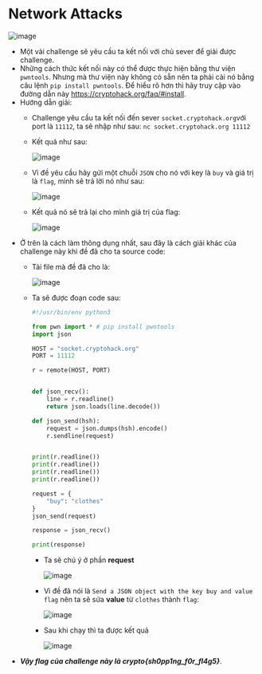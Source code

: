 # Network Attacks
![image](https://github.com/MrBanhMi/CRYPTOHACK/assets/155632468/68f62c3b-ce2d-4eca-ab93-6fc55d23793d)

- Một vài challenge sẽ yêu cầu ta kết nối với chủ sever để giải được challenge.
- Những cách thức kết nối này có thể được thực hiện bằng thư viện `pwntools`. Nhưng mà thư viện này không có sẵn nên ta phải cài nó bằng câu lệnh `pip install pwntools`. Để hiểu rõ hơn thì hãy truy cập vào đường dẫn này https://cryptohack.org/faq/#install.
- Hướng dẫn giải:
  - Challenge yêu cầu ta kết nối đến sever `socket.cryptohack.org`với port là `11112`, ta sẽ nhập như sau: `nc socket.cryptohack.org 11112`
  - Kết quả như sau:

    ![image](https://github.com/MrBanhMi/CRYPTOHACK/assets/155632468/461b03f9-9dd6-4ae0-b218-fe2f2cd54252)
  - Vì đề yêu cầu hãy gửi một chuỗi `JSON` cho nó với key là `buy` và giá trị là `flag`, mình sẽ trả lời nó như sau:

    ![image](https://github.com/MrBanhMi/CRYPTOHACK/assets/155632468/47b126b1-d22d-4ecf-9cc1-f7ba5d008030)
  - Kết quả nó sẽ trả lại cho mình giá trị của flag:

    ![image](https://github.com/MrBanhMi/CRYPTOHACK/assets/155632468/9e4cdd6b-5449-4954-8b12-7ad8ef8f12f5)
- Ở trên là cách làm thông dụng nhất, sau đây là cách giải khác của challenge này khi đề đã cho ta source code:
  - Tải file mà đề đã cho là:

    ![image](https://github.com/MrBanhMi/CRYPTOHACK/assets/155632468/e3f51753-cd70-49b3-9ed3-b84fd59bdfeb)
  - Ta sẽ được đoạn code sau:
    ```python
    #!/usr/bin/env python3
    
    from pwn import * # pip install pwntools
    import json
    
    HOST = "socket.cryptohack.org"
    PORT = 11112
    
    r = remote(HOST, PORT)
    
    
    def json_recv():
        line = r.readline()
        return json.loads(line.decode())
    
    def json_send(hsh):
        request = json.dumps(hsh).encode()
        r.sendline(request)
    
    
    print(r.readline())
    print(r.readline())
    print(r.readline())
    print(r.readline())
    
    request = {
        "buy": "clothes"
    }
    json_send(request)
    
    response = json_recv()
    
    print(response)
    ```
    - Ta sẽ chú ý ở phần **request**

      ![image](https://github.com/MrBanhMi/CRYPTOHACK/assets/155632468/42747dd3-4709-4760-824c-5a3e07e361d7)
    - Vì đề đã nói là `Send a JSON object with the key buy and value flag` nên ta sẽ sửa **value** từ `clothes` thành `flag`:

      ![image](https://github.com/MrBanhMi/CRYPTOHACK/assets/155632468/c4d02829-e998-4de3-a2bc-a38fa7defb80)
    - Sau khi chạy thì ta được kết quả
   
      ![image](https://github.com/MrBanhMi/CRYPTOHACK/assets/155632468/14531df7-0bd5-4f57-a42c-0dc767cf14a2)
- **_Vậy flag của challenge này là crypto{sh0pp1ng_f0r_fl4g5}_**.




